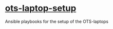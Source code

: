 # [ots-laptop-setup](https://github.com/vonneudeck/ots-laptop-setup/blob/master/otsLaptopsBerlin.md "Open Tech School Berlin Laptops")

Ansible playbooks for the setup of the OTS-laptops


